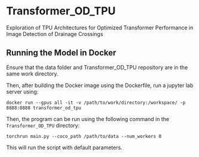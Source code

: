 # Transformer_OD_TPU
Exploration of TPU Architectures for Optimized Transformer Performance in Image Detection of Drainage Crossings

## Running the Model in Docker
Ensure that the data folder and Transformer_OD_TPU repository are in the same work directory.

Then, after building the Docker image using the Dockerfile, run a jupyter lab server using:

```docker run --gpus all -it -v /path/to/work/directory:/workspace/ -p 8888:8888 transformer_od_tpu```

Then, the program can be run using the following command in the ```Transformer_OD_TPU``` directory:

```torchrun main.py --coco_path /path/to/data --num_workers 0```

This will run the script with default parameters.
